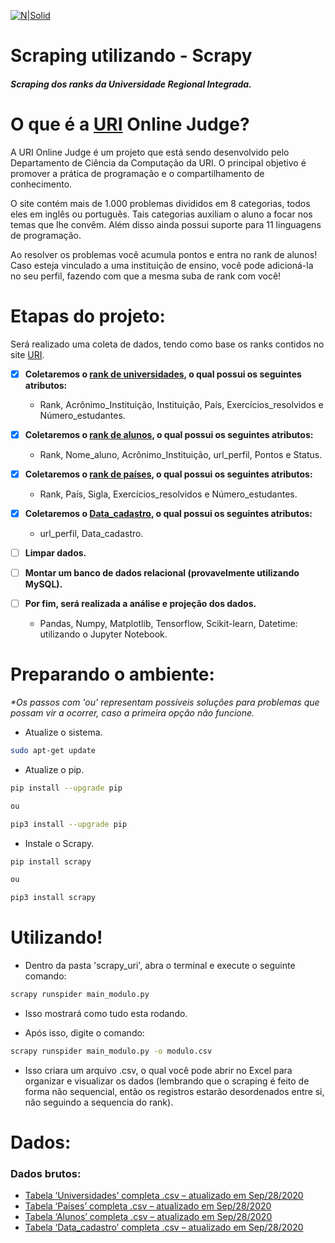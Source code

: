 [![N|Solid](https://i.imgur.com/qlKAwfC.jpg)](https://www.urionlinejudge.com.br/)

# Scraping utilizando - Scrapy 

##### Scraping dos ranks da Universidade Regional Integrada. 

# O que é a [URI](https://www.urionlinejudge.com.br/) Online Judge?

A URI Online Judge é um projeto que está sendo desenvolvido pelo Departamento de Ciência da Computação da URI. O principal objetivo é promover a prática de programação e o compartilhamento de conhecimento.

O site contém mais de 1.000 problemas divididos em 8 categorias, todos eles em inglês ou português. Tais categorias auxiliam o aluno a focar nos temas que lhe convêm. Além disso ainda possui suporte para 11 linguagens de programação.

Ao resolver os problemas você acumula pontos e entra no rank de alunos! Caso esteja vinculado a uma instituição de ensino, você pode adicioná-la no seu perfil, fazendo com que a mesma suba de rank com você!

# Etapas do projeto:

Será realizado uma coleta de dados, tendo como base os ranks contidos no site [URI](https://www.urionlinejudge.com.br/). 

- [x] **Coletaremos o [rank de universidades](https://github.com/drbuche/Scrapy_uri/blob/master/scrapy/main_faculdades.py), o qual possui os seguintes atributos:**
    - Rank, Acrônimo_Instituição, Instituição, País, Exercícios_resolvidos e Número_estudantes.
    
- [x] **Coletaremos o [rank de alunos](https://github.com/drbuche/Scrapy_uri/blob/master/scrapy/main_alunos.py), o qual possui os seguintes atributos:**
    - Rank, Nome_aluno, Acrônimo_Instituição, url_perfil, Pontos e Status.
    
- [x] **Coletaremos o [rank de países](https://github.com/drbuche/Scrapy_uri/blob/master/scrapy/inicio_aluno.py), o qual possui os seguintes atributos:**
    - Rank, País, Sigla, Exercícios_resolvidos e Número_estudantes.
    
- [x] **Coletaremos o [Data_cadastro](https://github.com/drbuche/Scrapy_uri/blob/master/scrapy/main_paises.py), o qual possui os seguintes atributos:**
    - url_perfil, Data_cadastro.

- [ ] **Limpar dados.**
- [ ] **Montar um banco de dados relacional (provavelmente utilizando MySQL).** 
- [ ] **Por fim, será realizada a análise e projeção dos dados.**
    - Pandas, Numpy, Matplotlib, Tensorflow, Scikit-learn, Datetime: utilizando o Jupyter Notebook. 




# Preparando o ambiente:
*\*Os passos com 'ou' representam possíveis soluções para problemas que possam vir a ocorrer, caso a primeira opção não funcione.*
   
   - Atualize o sistema.
   ```sh
sudo apt-get update 
```

   - Atualize o pip.
   ```sh
pip install --upgrade pip 

ou 

pip3 install --upgrade pip
```
  - Instale o Scrapy.
   ```sh
pip install scrapy

ou

pip3 install scrapy
```



# Utilizando!
  - Dentro da pasta 'scrapy_uri', abra o terminal e execute o seguinte comando:
```sh
scrapy runspider main_modulo.py
```
  - Isso mostrará como tudo esta rodando.
  
  - Após isso, digite o comando: 
  
   ```sh
scrapy runspider main_modulo.py -o modulo.csv
```
  - Isso criara um arquivo .csv, o qual você pode abrir no Excel para organizar e visualizar os dados (lembrando que o scraping é feito de forma não sequencial, então os registros estarão desordenados entre si, não seguindo a sequencia do rank).
  
 
# Dados:

### Dados brutos:
- [Tabela ‘Universidades’ completa .csv – atualizado em Sep/28/2020](https://mega.nz/file/d8cUBBQI#9N7ZsJYsAwL779YhX0dFJIH5wYsAS1c17_80pSYUmWg)
- [Tabela ‘Países’ completa .csv – atualizado em Sep/28/2020](https://mega.nz/file/lsdkxLgT#5WTRm67zdgzhp_VjUjJNscDs6VvVAFt3bTYJaXvjsKw)
- [Tabela ‘Alunos’ completa .csv – atualizado em Sep/28/2020](https://mega.nz/file/wsFyhBCS#g1x-6ZvfbcfvELNhCjW6U0_m9aA_Qik9z0CI3ClBXBw)
- [Tabela ‘Data_cadastro’ completa .csv – atualizado em Sep/28/2020](https://mega.nz/file/BgNyibCS#ids2B58EuWRdl-4cg4fmKKFk3jwcsXZ7BlhHeZNmAOg)